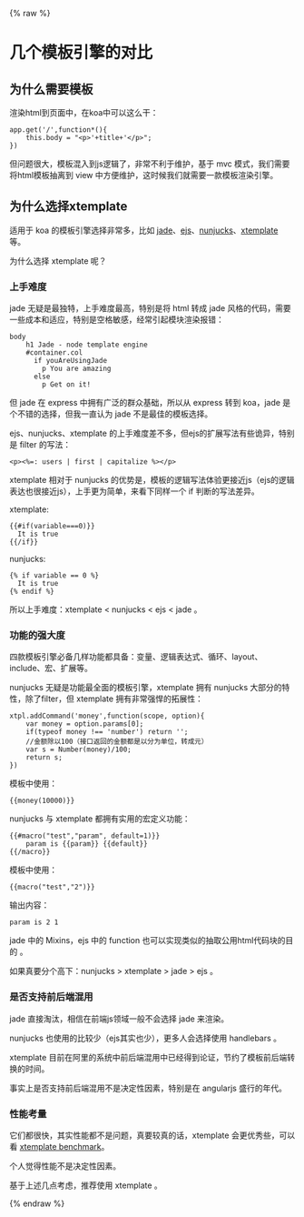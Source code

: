 {% raw %}

# 几个模板引擎的对比

## 为什么需要模板

渲染html到页面中，在koa中可以这么干：

    app.get('/',function*(){
        this.body = "<p>'+title+'</p>";
    })

但问题很大，模板混入到js逻辑了，非常不利于维护，基于 mvc 模式，我们需要将html模板抽离到 view 中方便维护，这时候我们就需要一款模板渲染引擎。

## 为什么选择xtemplate

适用于 koa 的模板引擎选择非常多，比如 [jade](https://www.npmjs.com/package/koa-jade)、[ejs](https://www.npmjs.com/package/koa-ejs)、[nunjucks](https://www.npmjs.com/package/koajs-nunjucks)、[xtemplate](https://github.com/xtemplate/xtemplate) 等。

为什么选择 xtemplate 呢？

### 上手难度

jade 无疑是最独特，上手难度最高，特别是将 html 转成 jade 风格的代码，需要一些成本和适应，特别是空格敏感，经常引起模块渲染报错：

    body
        h1 Jade - node template engine
        #container.col
          if youAreUsingJade
            p You are amazing
          else
            p Get on it!

但 jade 在 express 中拥有广泛的群众基础，所以从 express 转到 koa，jade 是个不错的选择，但我一直认为 jade 不是最佳的模板选择。

ejs、nunjucks、xtemplate 的上手难度差不多，但ejs的扩展写法有些诡异，特别是 filter 的写法：

    <p><%=: users | first | capitalize %></p>

xtemplate 相对于 nunjucks 的优势是，模板的逻辑写法体验更接近js（ejs的逻辑表达也很接近js），上手更为简单，来看下同样一个 if 判断的写法差异。

xtemplate:

    {{#if(variable===0)}}
      It is true    
    {{/if}}

nunjucks:

    {% if variable == 0 %}
      It is true
    {% endif %}

所以上手难度：xtemplate < nunjucks < ejs < jade 。

### 功能的强大度

四款模板引擎必备几样功能都具备：变量、逻辑表达式、循环、layout、include、宏、扩展等。

nunjucks 无疑是功能最全面的模板引擎，xtemplate 拥有 nunjucks 大部分的特性，除了filter，但 xtemplate 拥有非常强悍的拓展性：

    xtpl.addCommand('money',function(scope, option){
        var money = option.params[0];
        if(typeof money !== 'number') return '';
        //金额除以100（接口返回的金额都是以分为单位，转成元）
        var s = Number(money)/100;
        return s;
    })
    
模板中使用：

    {{money(10000)}}
    
nunjucks 与 xtemplate 都拥有实用的宏定义功能：

    {{#macro("test","param", default=1)}}
        param is {{param}} {{default}}
    {{/macro}}
    
模板中使用：
    
    {{macro("test","2")}}
    
输出内容：

    param is 2 1

jade 中的 Mixins，ejs 中的 function 也可以实现类似的抽取公用html代码块的目的 。

如果真要分个高下：nunjucks > xtemplate > jade > ejs 。

### 是否支持前后端混用

jade 直接淘汰，相信在前端js领域一般不会选择 jade 来渲染。

nunjucks 也使用的比较少（ejs其实也少），更多人会选择使用 handlebars 。

xtemplate 目前在阿里的系统中前后端混用中已经得到论证，节约了模板前后端转换的时间。

事实上是否支持前后端混用不是决定性因素，特别是在 angularjs 盛行的年代。

### 性能考量

它们都很快，其实性能都不是问题，真要较真的话，xtemplate 会更优秀些，可以看 [xtemplate benchmark](https://github.com/xtemplate/xtemplate/blob/master/benchmark/result/2014-09-22-benchmark.md)。

个人觉得性能不是决定性因素。

基于上述几点考虑，推荐使用 xtemplate 。

{% endraw %}
